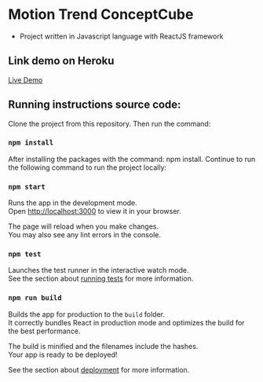 # Motion Trend ConceptCube
- Project written in Javascript language with ReactJS framework

## Link demo on Heroku

[Live Demo](https://frontendinternstech.herokuapp.com/)

## Running instructions source code:
Clone the project from this repository. Then run the command:

### `npm install`

After installing the packages with the command: npm install. 
Continue to run the following command to run the project locally:

### `npm start`

Runs the app in the development mode.\
Open [http://localhost:3000](http://localhost:3000) to view it in your browser.

The page will reload when you make changes.\
You may also see any lint errors in the console.

### `npm test`

Launches the test runner in the interactive watch mode.\
See the section about [running tests](https://facebook.github.io/create-react-app/docs/running-tests) for more information.

### `npm run build`

Builds the app for production to the `build` folder.\
It correctly bundles React in production mode and optimizes the build for the best performance.

The build is minified and the filenames include the hashes.\
Your app is ready to be deployed!

See the section about [deployment](https://facebook.github.io/create-react-app/docs/deployment) for more information.

